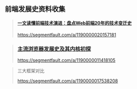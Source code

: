 ## 前端发展史资料收集

> #### [一文读懂前端技术演进：盘点Web前端20年的技术变迁史](https://segmentfault.com/a/1190000020157181)
>
> https://segmentfault.com/a/1190000020157181

> ### [主流浏览器发展史及其内核初探](https://segmentfault.com/a/1190000011418105)
>
> https://segmentfault.com/a/1190000011418105

> 三大框架对比
>
> https://segmentfault.com/a/1190000017538208

